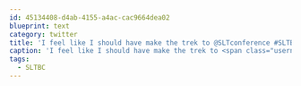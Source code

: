 ```yaml
---
id: 45134408-d4ab-4155-a4ac-cac9664dea02
blueprint: text
category: twitter
title: 'I feel like I should have make the trek to @SLTconference #SLTBC today!'
caption: 'I feel like I should have make the trek to <span class="username username_linked">@<a href="https://twitter.com/SLTconference" title="SociaLIGHT">SLTconference</a></span> <span class="hashtag hashtag_local">#<a href="http://tweettemp.darylchymko.ca/?tag=sltbc">SLTBC</a> today!'
tags:
  - SLTBC
---
```

